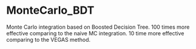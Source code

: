 # MonteCarlo_BDT
Monte Carlo integration based on Boosted Decision Tree. 
100 times more effective comparing to the naive MC integration.
10 time more effective comparing to the VEGAS method.
